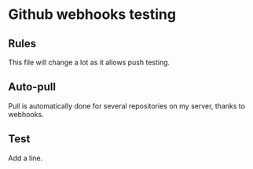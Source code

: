 Github webhooks testing
=======================

Rules
-----

This file will change a lot as it allows push testing.

Auto-pull
---------

Pull is automatically done for several repositories on my server, thanks to webhooks.

Test
----

Add a line.

